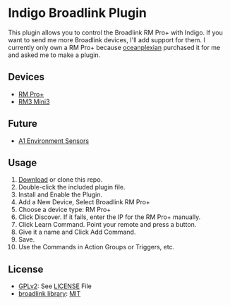 # Indigo Broadlink Plugin

This plugin allows you to control the Broadlink RM Pro+ with Indigo.
If you want to send me more Broadlink devices, I'll add support for them. I
currently only own a RM Pro+ because [oceanplexian](https://github.com/oceanplexian)
purchased it for me and asked me to make a plugin.

## Devices

- [RM Pro+](https://www.amazon.com/Broadlink-RM33-RM-Pro-Automation/dp/B078W1JVYK)
- [RM3 Mini3](https://www.amazon.com/Broadlink-RM33-RM-Pro-Automation/dp/B078BCMZH6)

## Future

- [A1 Environment Sensors](http://www.ibroadlink.com/a1/)

## Usage

1. [Download](https://github.com/davidnewhall/indigo-broadlink/archive/master.zip) or clone this repo.
2. Double-click the included plugin file.
3. Install and Enable the Plugin.
4. Add a New Device, Select Broadlink RM Pro+
5. Choose a device type: RM Pro+
6. Click Discover. If it fails, enter the IP for the RM Pro+ manually.
7. Click Learn Command. Point your remote and press a button.
8. Give it a name and Click Add Command.
9. Save.
10. Use the Commands in Action Groups or Triggers, etc.

## License

- [GPLv2](https://www.gnu.org/licenses/gpl-2.0.txt): See [LICENSE](LICENSE) File
- [broadlink library](https://github.com/mjg59/python-broadlink): [MIT](https://github.com/mjg59/python-broadlink/blob/master/LICENSE)
